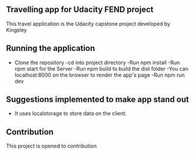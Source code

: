## Travelling app for Udacity FEND project

This travel application is the Udacity capstone project developed by Kingsley

## Running the application

  - Clone the repository
  -cd into project directory
  -Run npm install
  -Run npm start for the Server
  -Run npm build to build the dist folder
  -You can localhost:8000 on the browser to render the app's page
  -Run npm run dev

## Suggestions implemented to make app stand out

- It uses localstorage to store data on the client.

## Contribution
This project is opened to contribution
